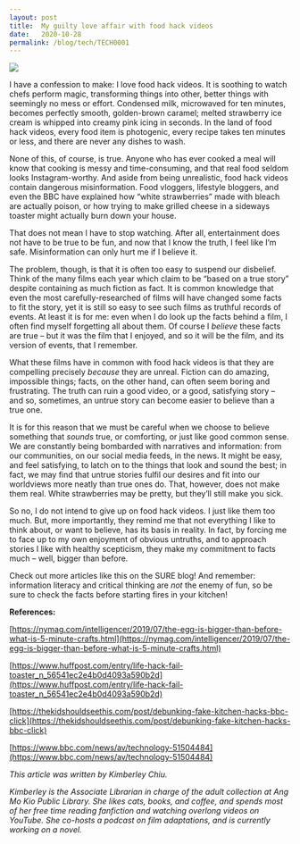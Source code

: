 ```yaml
---
layout: post
title:  My guilty love affair with food hack videos
date:   2020-10-28
permalink: /blog/tech/TECH0001
---
```


![](C:\Users\user\Documents\GitHub\nlb-sure\images\142967159_l.jpg)

I have a confession to make: I love food hack videos. It is soothing to watch chefs perform magic, transforming things into other, better things with seemingly no mess or effort. Condensed milk, microwaved for ten minutes, becomes perfectly smooth, golden-brown caramel; melted strawberry ice cream is whipped into creamy pink icing in seconds. In the land of food hack videos, every food item is photogenic, every recipe takes ten minutes or less, and there are never any dishes to wash. 

None of this, of course, is true. Anyone who has ever cooked a meal will know that cooking is messy and time-consuming, and that real food seldom looks Instagram-worthy. And aside from being unrealistic, food hack videos contain dangerous misinformation. Food vloggers, lifestyle bloggers, and even the BBC have explained how “white strawberries” made with bleach are actually poison, or how trying to make grilled cheese in a sideways toaster might actually burn down your house.

That does not mean I have to stop watching. After all, entertainment does not have to be true to be fun, and now that I know the truth, I feel like I’m safe. Misinformation can only hurt me if I believe it. 

The problem, though, is that it is often too easy to suspend our disbelief. Think of the many films each year which claim to be “based on a true story” despite containing as much fiction as fact. It is common knowledge that even the most carefully-researched of films will have changed some facts to fit the story, yet it is still so easy to see such films as truthful records of events. At least it is for me: even when I do look up the facts behind a film, I often find myself forgetting all about them. Of course I *believe* these facts are true – but it was the film that I enjoyed, and so it will be the film, and its version of events, that I remember. 

What these films have in common with food hack videos is that they are compelling precisely *because* they are unreal. Fiction can do amazing, impossible things; facts, on the other hand, can often seem boring and frustrating. The truth can ruin a good video, or a good, satisfying story – and so, sometimes, an untrue story can become easier to believe than a true one. 

It is for this reason that we must be careful when we choose to believe something that *sounds* true, or comforting, or just like good common sense. We are constantly being bombarded with narratives and information: from our communities, on our social media feeds, in the news. It might be easy, and feel satisfying, to latch on to the things that look and sound the best; in fact, we may find that untrue stories fulfil our desires and fit into our worldviews more neatly than true ones do. That, however, does not make them real. White strawberries may be pretty, but they’ll still make you sick.

So no, I do not intend to give up on food hack videos. I just like them too much. But, more importantly, they remind me that not everything I like to think about, or want to believe, has its basis in reality. In fact, by forcing me to face up to my own enjoyment of obvious untruths, and to approach stories I like with healthy scepticism, they make my commitment to facts much – well, bigger than before. 

Check out more articles like this on the SURE blog! And remember: information literacy and critical thinking are *not* the enemy of fun, so be sure to check the facts before starting fires in your kitchen! 


**References:**

[https://nymag.com/intelligencer/2019/07/the-egg-is-bigger-than-before-what-is-5-minute-crafts.html](https://nymag.com/intelligencer/2019/07/the-egg-is-bigger-than-before-what-is-5-minute-crafts.html)

[https://www.huffpost.com/entry/life-hack-fail-toaster_n_56541ec2e4b0d4093a590b2d](https://www.huffpost.com/entry/life-hack-fail-toaster_n_56541ec2e4b0d4093a590b2d)

[https://thekidshouldseethis.com/post/debunking-fake-kitchen-hacks-bbc-click](https://thekidshouldseethis.com/post/debunking-fake-kitchen-hacks-bbc-click)

[https://www.bbc.com/news/av/technology-51504484](https://www.bbc.com/news/av/technology-51504484)

 

*This article was written by Kimberley Chiu.*  

*Kimberley is the Associate Librarian in charge of the adult collection at Ang Mo Kio Public Library. She likes cats, books, and coffee, and spends most of her free time reading fanfiction and watching overlong videos on YouTube. She co-hosts a podcast on film adaptations, and is currently working on a novel.*

 

​     



